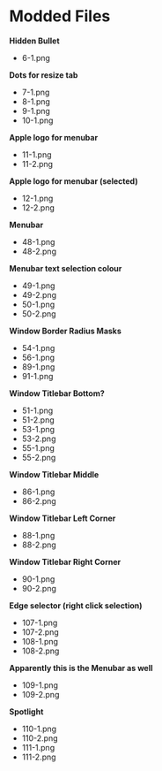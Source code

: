 
# Modded Files

**Hidden Bullet**

- 6-1.png

**Dots for resize tab**

- 7-1.png
- 8-1.png
- 9-1.png
- 10-1.png

**Apple logo for menubar**

- 11-1.png
- 11-2.png

**Apple logo for menubar (selected)**

- 12-1.png
- 12-2.png

**Menubar**

- 48-1.png
- 48-2.png

**Menubar text selection colour**

- 49-1.png
- 49-2.png
- 50-1.png
- 50-2.png

**Window Border Radius Masks**

- 54-1.png
- 56-1.png
- 89-1.png
- 91-1.png

**Window Titlebar Bottom?**

- 51-1.png
- 51-2.png
- 53-1.png
- 53-2.png
- 55-1.png
- 55-2.png

**Window Titlebar Middle**

- 86-1.png
- 86-2.png

**Window Titlebar Left Corner**

- 88-1.png
- 88-2.png

**Window Titlebar Right Corner**

- 90-1.png
- 90-2.png

**Edge selector (right click selection)**

- 107-1.png
- 107-2.png
- 108-1.png
- 108-2.png

**Apparently this is the Menubar as well**

- 109-1.png
- 109-2.png

**Spotlight**

- 110-1.png
- 110-2.png
- 111-1.png
- 111-2.png
